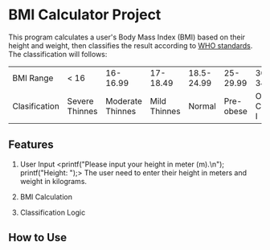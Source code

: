 # BMI Calculator Project

This program calculates a user's Body Mass Index (BMI) based on their height and weight, then classifies the result according to [WHO standards](https://www.who.int/data/gho/data/themes/topics/topic-details/GHO/body-mass-index). The classification will follows:
<table>
   <tr>
      <td>BMI Range</td>
      <td>< 16</td>
      <td>16-16.99</td>
      <td>17-18.49</td>
      <td>18.5-24.99</td>
      <td>25-29.99</td>
      <td>30-34.99</td>
      <td>35-39.99</td>
      <td>>= 40</td>
   </tr>

   <tr>
      <td>Clasification</td>
      <td>Severe Thinnes</td>
      <td>Moderate Thinnes</td>
      <td>Mild Thinnes</td>
      <td>Normal</td>
      <td>Pre-obese</td>
      <td>Obese Class I</td>
      <td>Obese Class II</td>
      <td>Obese Class III</td>
   </tr>
</table>

## Features
1. User Input
<printf("Please input your height in meter (m).\n");
     printf("Height: ");>
   The user need to enter their height in meters and weight in kilograms.
3. BMI Calculation

4. Classification Logic

## How to Use
